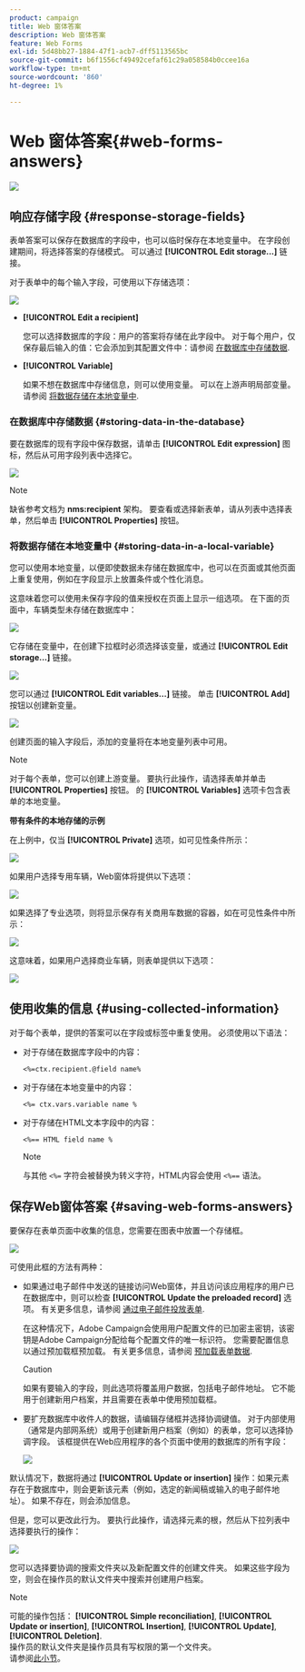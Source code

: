 ```yaml
---
product: campaign
title: Web 窗体答案
description: Web 窗体答案
feature: Web Forms
exl-id: 5d48bb27-1884-47f1-acb7-dff5113565bc
source-git-commit: b6f1556cf49492cefaf61c29a058584b0ccee16a
workflow-type: tm+mt
source-wordcount: '860'
ht-degree: 1%

---
```


# Web 窗体答案{#web-forms-answers}

![](../../assets/common.svg)

## 响应存储字段 {#response-storage-fields}

表单答案可以保存在数据库的字段中，也可以临时保存在本地变量中。 在字段创建期间，将选择答案的存储模式。 可以通过 **[!UICONTROL Edit storage...]** 链接。

对于表单中的每个输入字段，可使用以下存储选项：

![](assets/s_ncs_admin_survey_select_storage.png)

* **[!UICONTROL Edit a recipient]**

   您可以选择数据库的字段：用户的答案将存储在此字段中。 对于每个用户，仅保存最后输入的值：它会添加到其配置文件中：请参阅 [在数据库中存储数据](#storing-data-in-the-database).

* **[!UICONTROL Variable]**

   如果不想在数据库中存储信息，则可以使用变量。 可以在上游声明局部变量。 请参阅 [将数据存储在本地变量中](#storing-data-in-a-local-variable).

### 在数据库中存储数据 {#storing-data-in-the-database}

要在数据库的现有字段中保存数据，请单击 **[!UICONTROL Edit expression]** 图标，然后从可用字段列表中选择它。

![](assets/s_ncs_admin_survey_storage_type1.png)

>[!NOTE]
>
>缺省参考文档为 **nms:recipient** 架构。 要查看或选择新表单，请从列表中选择表单，然后单击 **[!UICONTROL Properties]** 按钮。

### 将数据存储在本地变量中 {#storing-data-in-a-local-variable}

您可以使用本地变量，以便即使数据未存储在数据库中，也可以在页面或其他页面上重复使用，例如在字段显示上放置条件或个性化消息。

这意味着您可以使用未保存字段的值来授权在页面上显示一组选项。 在下面的页面中，车辆类型未存储在数据库中：

![](assets/s_ncs_admin_survey_no_storage_variable.png)

它存储在变量中，在创建下拉框时必须选择该变量，或通过 **[!UICONTROL Edit storage...]** 链接。

![](assets/s_ncs_admin_survey_no_storage_variable2.png)

您可以通过 **[!UICONTROL Edit variables...]** 链接。 单击 **[!UICONTROL Add]** 按钮以创建新变量。

![](assets/s_ncs_admin_survey_add_a_variable.png)

创建页面的输入字段后，添加的变量将在本地变量列表中可用。

>[!NOTE]
>
>对于每个表单，您可以创建上游变量。 要执行此操作，请选择表单并单击 **[!UICONTROL Properties]** 按钮。 的 **[!UICONTROL Variables]** 选项卡包含表单的本地变量。

**带有条件的本地存储的示例**

在上例中，仅当 **[!UICONTROL Private]** 选项，如可见性条件所示：

![](assets/s_ncs_admin_survey_add_a_condition.png)

如果用户选择专用车辆，Web窗体将提供以下选项：

![](assets/s_ncs_admin_survey_no_storage_conda.png)

如果选择了专业选项，则将显示保存有关商用车数据的容器，如在可见性条件中所示：

![](assets/s_ncs_admin_survey_view_a_condition.png)

这意味着，如果用户选择商业车辆，则表单提供以下选项：

![](assets/s_ncs_admin_survey_no_storage_condb.png)

## 使用收集的信息 {#using-collected-information}

对于每个表单，提供的答案可以在字段或标签中重复使用。 必须使用以下语法：

* 对于存储在数据库字段中的内容：

   ```
   <%=ctx.recipient.@field name%
   ```

* 对于存储在本地变量中的内容：

   ```
   <%= ctx.vars.variable name %
   ```

* 对于存储在HTML文本字段中的内容：

   ```
   <%== HTML field name %
   ```

   >[!NOTE]
   >
   >与其他 `<%=` 字符会被替换为转义字符，HTML内容会使用 `<%==` 语法。

## 保存Web窗体答案 {#saving-web-forms-answers}

要保存在表单页面中收集的信息，您需要在图表中放置一个存储框。

![](assets/s_ncs_admin_survey_save_box.png)

可使用此框的方法有两种：

* 如果通过电子邮件中发送的链接访问Web窗体，并且访问该应用程序的用户已在数据库中，则可以检查 **[!UICONTROL Update the preloaded record]** 选项。 有关更多信息，请参阅 [通过电子邮件投放表单](publishing-a-web-form.md#delivering-a-form-via-email).

   在这种情况下，Adobe Campaign会使用用户配置文件的已加密主密钥，该密钥是Adobe Campaign分配给每个配置文件的唯一标识符。 您需要配置信息以通过预加载框预加载。 有关更多信息，请参阅 [预加载表单数据](publishing-a-web-form.md#pre-loading-the-form-data).

   >[!CAUTION]
   >
   >如果有要输入的字段，则此选项将覆盖用户数据，包括电子邮件地址。 它不能用于创建新用户档案，并且需要在表单中使用预加载框。

* 要扩充数据库中收件人的数据，请编辑存储框并选择协调键值。 对于内部使用（通常是内部网系统）或用于创建新用户档案（例如）的表单，您可以选择协调字段。 该框提供在Web应用程序的各个页面中使用的数据库的所有字段：

   ![](assets/s_ncs_admin_survey_save_box_edit.png)

默认情况下，数据将通过 **[!UICONTROL Update or insertion]** 操作：如果元素存在于数据库中，则会更新该元素（例如，选定的新闻稿或输入的电子邮件地址）。 如果不存在，则会添加信息。

但是，您可以更改此行为。 要执行此操作，请选择元素的根，然后从下拉列表中选择要执行的操作：

![](assets/s_ncs_admin_survey_save_operation.png)

您可以选择要协调的搜索文件夹以及新配置文件的创建文件夹。 如果这些字段为空，则会在操作员的默认文件夹中搜索并创建用户档案。

>[!NOTE]
>
>可能的操作包括： **[!UICONTROL Simple reconciliation]**, **[!UICONTROL Update or insertion]**, **[!UICONTROL Insertion]**, **[!UICONTROL Update]**, **[!UICONTROL Deletion]**.\
>操作员的默认文件夹是操作员具有写权限的第一个文件夹。\
>请参阅[此小节](../../platform/using/access-management.md)。
